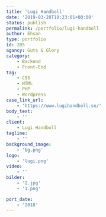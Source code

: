 ```yaml
---
title: 'Lugi Handboll'
date: '2019-03-28T10:23:01+00:00'
status: publish
permalink: /portfolio/lugi-handboll
author: Ehsan
type: portfolio
id: 205
agancy: Guts & Glory
category:
    - Backend
    - Front-End
tag:
    - CSS
    - HTML
    - PHP
    - Wordpress
case_link_url:
    - 'https://www.lugihandboll.se/'
body_text:
    - ''
client:
    - Lugi Handboll
tagline:
    - ''
background_image:
    - 'bg.png'
logo:
    - 'lugi.png'
video:
    - ''
bilder:
    - '2.jpg'
    - '1.png'

port_date:
    - '2018'
---
```

